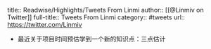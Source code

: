 title:: Readwise/Highlights/Tweets From Linmi
author:: [[@Linmiv on Twitter]]
full-title:: Tweets From Linmi
category:: #tweets
url:: https://twitter.com/Linmiv
- 最近关于项目时间预估学到一个新的知识点：三点估计